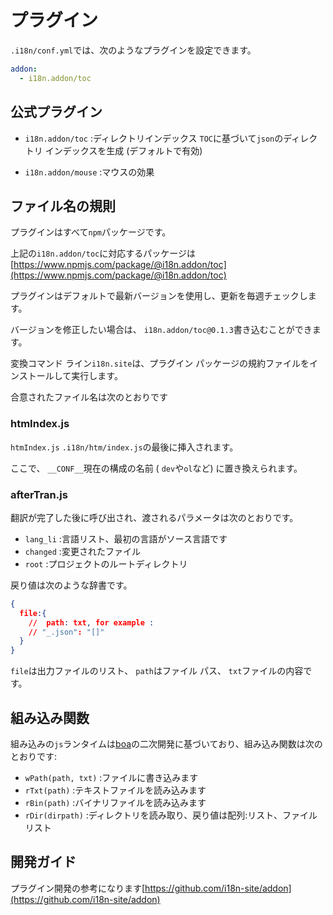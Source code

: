 # プラグイン

`.i18n/conf.yml`では、次のようなプラグインを設定できます。

```yml
addon:
  - i18n.addon/toc
```

## 公式プラグイン

* `i18n.addon/toc` :ディレクトリインデックス
  `TOC`に基づいて`json`のディレクトリ インデックスを生成 (デフォルトで有効)

* `i18n.addon/mouse` :マウスの効果

## ファイル名の規則

プラグインはすべて`npm`パッケージです。

上記の`i18n.addon/toc`に対応するパッケージは[https://www.npmjs.com/package/@i18n.addon/toc](https://www.npmjs.com/package/@i18n.addon/toc)

プラグインはデフォルトで最新バージョンを使用し、更新を毎週チェックします。

バージョンを修正したい場合は、 `i18n.addon/toc@0.1.3`書き込むことができます。

変換コマンド ライン`i18n.site`は、プラグイン パッケージの規約ファイルをインストールして実行します。

合意されたファイル名は次のとおりです

### htmIndex.js

`htmIndex.js` `.i18n/htm/index.js`の最後に挿入されます。

ここで、 `__CONF__`現在の構成の名前 ( `dev`や`ol`など) に置き換えられます。

### afterTran.js

翻訳が完了した後に呼び出され、渡されるパラメータは次のとおりです。

* `lang_li` :言語リスト、最初の言語がソース言語です
* `changed` :変更されたファイル
* `root` :プロジェクトのルートディレクトリ

戻り値は次のような辞書です。

```json
{
  file:{
    //  path: txt, for example :
    // "_.json": "[]"
  }
}
```

`file`は出力ファイルのリスト、 `path`はファイル パス、 `txt`ファイルの内容です。

## 組み込み関数

組み込みの`js`ランタイムは[boa](https://github.com/boa-dev/boa)の二次開発に基づいており、組み込み関数は次のとおりです:

* `wPath(path, txt)` :ファイルに書き込みます
* `rTxt(path)` :テキストファイルを読み込みます
* `rBin(path)` :バイナリファイルを読み込みます
* `rDir(dirpath)` :ディレクトリを読み取り、戻り値は配列:リスト、ファイルリスト

## 開発ガイド

プラグイン開発の参考になります[https://github.com/i18n-site/addon](https://github.com/i18n-site/addon)